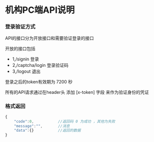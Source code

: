 # 机构PC端API说明

### 登录验证方式

API的接口分为开放接口和需要验证登录的接口

开放的接口包括

* 1,/signin  登录
* 2,/captcha/login 登录验证码
* 3,/logout 退出

登录之后的token有效期为 7200 秒 

所有的API请求通过在header头 添加 [x-token] 字段 来作为验证身份的凭证


### 格式返回

```javascript
{
	"code":0,			//返回码 0 为成功 ，其他为失败
	"message":"",		//消息
	"data":{}  			//返回的数据
}
```

